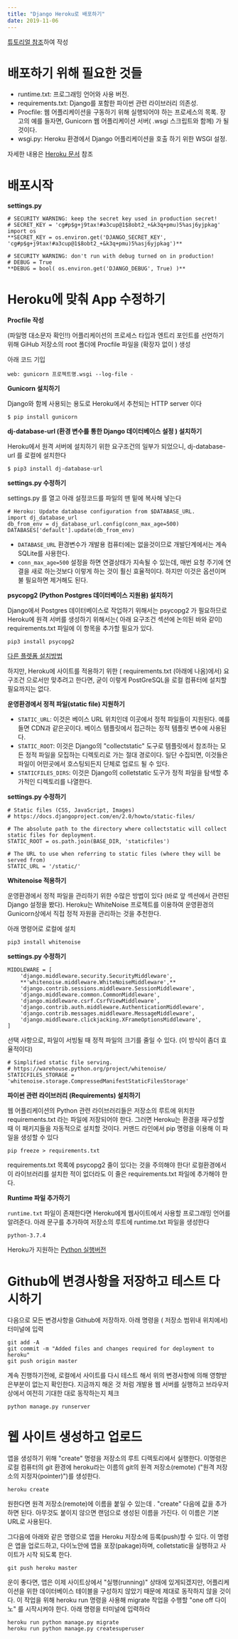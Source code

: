 ```yaml
---
title: "Django Heroku로 배포하기"
date: 2019-11-06
---
```

[튜토리얼 참조]하여 작성


# 배포하기 위해 필요한 것들

- runtime.txt: 프로그래밍 언어와 사용 버전.
- requirements.txt: Django를 포함한 파이썬 관련 라이브러리 의존성.
- Procfile: 웹 어플리케이션을 구동하기 위해 실행되어야 하는 프로세스의 목록. 장고의 예를 들자면, Gunicorn 웹 어플리케이션 서버( .wsgi 스크립트와 함께) 가 될것이다.  
- wsgi.py: Heroku 환경에서 Django 어플리케이션을 호출 하기 위한 WSGI 설정.

자세한 내용은 [Heroku 문서] 참조
  
  # 배포시작
**settings.py**


```
# SECURITY WARNING: keep the secret key used in production secret!
# SECRET_KEY = 'cg#p$g+j9tax!#a3cup@1$8obt2_+&k3q+pmu)5%asj6yjpkag'
import os
**SECRET_KEY = os.environ.get('DJANGO_SECRET_KEY', 'cg#p$g+j9tax!#a3cup@1$8obt2_+&k3q+pmu)5%asj6yjpkag')**

# SECURITY WARNING: don't run with debug turned on in production!
# DEBUG = True
**DEBUG = bool( os.environ.get('DJANGO_DEBUG', True) )**
```
  # Heroku에 맞춰 App 수정하기
  
  **Procfile 작성**
  
  (파일명 대소문자 확인!!)
  어플리케이션의 프로세스 타입과 엔트리 포인트를 선언하기 위해  GiHub 저장소의 root 폴더에  Procfile 파일을 (확장자 없이 ) 생성
  
  아래 코드 기입
  
  
  ```
  web: gunicorn 프로젝트명.wsgi --log-file -
  ```
  
  
  **Gunicorn 설치하기**
  
  Django와 함께 사용되는 용도로 Heroku에서 추천되는 HTTP server 이다 
  
  ```
  $ pip install gunicorn
  ```
  

**dj-database-url (환경 변수를 통한 Django 데이터베이스 설정 ) 설치하기**


Heroku에서 원격 서버에 설치하기 위한  요구조건의 일부가 되었으니, dj-database-url 를 로컬에 설치한다
```
$ pip3 install dj-database-url
```

**settings.py 수정하기**


settings.py 를 열고 아래 설정코드를 파일의 맨 밑에 복사해 넣는다


```
# Heroku: Update database configuration from $DATABASE_URL.
import dj_database_url
db_from_env = dj_database_url.config(conn_max_age=500)
DATABASES['default'].update(db_from_env)
```

- `DATABASE_URL` 환경변수가 개발용 컴퓨터에는 없을것이므로 개발단계에서는 계속 SQLite를 사용한다.
- `conn_max_age=500` 설정을 하면 연결상태가 지속될 수 있는데, 매번 요청 주기에 연결을 새로 하는것보다 이렇게 하는 것이 훨신 효율적이다. 하지만 이것은 옵션이며 불 필요하면 제거해도 된다.


**psycopg2 (Python Postgres 데이터베이스 지원용) 설치하기**


Django에서 Postgres 데이터베이스로 작업하기 위해서는 psycopg2 가 필요하므로 Heroku에 원격 서버를 생성하기 위해서는( 아래 요구조건 섹션에 논의된 바와 같이) requirements.txt 파일에 이 항목을 추가할 필요가 있다.


```
pip3 install psycopg2
```
[다른 플렛폼 설치방법]


하지만, Heroku에 사이트를 적용하기 위한 ( requirements.txt (아래에 나옴)에서) 요구조건 으로서만 맞추려고 한다면, 굳이 이렇게 PostGreSQL을 로컬 컴퓨터에 설치할 필요까지는 없다.


**운영환경에서 정적 파일(static file) 지원하기**


- `STATIC_URL`: 이것은 베이스 URL 위치인데 이곳에서 정적 파일들이 지원된다. 예를 들면 CDN과 같은곳이다. 베이스 템플릿에서 접근하는 정적 템플릿 변수에 사용된다. 
- `STATIC_ROOT`: 이것은 Django의 "collectstatic" 도구로 템플릿에서 참조하는 모든 정적 파일을 모집하는 디렉토리로 가는 절대 경로이다. 일단 수집되면, 이것들은 파일이 어떤곳에서 호스팅되든지 단체로 업로드 될 수 있다.
- `STATICFILES_DIRS`: 이것은 Django의 colletstatic 도구가 정적 파일을 탐색할 추가적인 디렉토리를 나열한다.

**settings.py 수정하기**


```
# Static files (CSS, JavaScript, Images)
# https://docs.djangoproject.com/en/2.0/howto/static-files/

# The absolute path to the directory where collectstatic will collect static files for deployment.
STATIC_ROOT = os.path.join(BASE_DIR, 'staticfiles')

# The URL to use when referring to static files (where they will be served from)
STATIC_URL = '/static/'
```

**Whitenoise 적용하기**


운영환경에서 정적 파일을 관리하기 위한 수많은 방법이 있다 (바로 앞 섹션에서 관련된 Django 설정을 봤다). 
Heroku는 WhiteNoise 프로젝트를 이용하여 운영환경의 Gunicorn상에서 직접 정적 자원을 관리하는 것을 추천한다.

아래 명령어로 로컬에 설치
```
pip3 install whitenoise
```

**settings.py 수정하기**

```
MIDDLEWARE = [
    'django.middleware.security.SecurityMiddleware',
    **'whitenoise.middleware.WhiteNoiseMiddleware',**
    'django.contrib.sessions.middleware.SessionMiddleware',
    'django.middleware.common.CommonMiddleware',
    'django.middleware.csrf.CsrfViewMiddleware',
    'django.contrib.auth.middleware.AuthenticationMiddleware',
    'django.contrib.messages.middleware.MessageMiddleware',
    'django.middleware.clickjacking.XFrameOptionsMiddleware',
]
```

선택 사항으로, 파일이 서빙될 때 정적 파일의 크기를 줄일 수 있다. (이 방식이 좀더 효율적이다)

```
# Simplified static file serving.
# https://warehouse.python.org/project/whitenoise/
STATICFILES_STORAGE = 'whitenoise.storage.CompressedManifestStaticFilesStorage'
```


**파이썬 관련 라이브러리 (Requirements) 설치하기**


웹 어플리케이션의 Python 관련 라이브러리들은 저장소의 루트에 위치한 requirements.txt 라는 파일에 저장되어야 한다. 그러면 Heroku는 환경을 재구성할 때 이 패키지들을 자동적으로 설치할 것이다. 커맨드 라인에서 pip 명령을 이용해 이 파일을 생성할 수 있다
```
pip freeze > requirements.txt
```

requirements.txt 목록에 psycopg2 줄이 있다는 것을 주의해야 한다! 
로컬환경에서 이 라이브러리를 설치한 적이 없더라도 이 줄은 requirements.txt 파일에 추가해야 한다.

**Runtime 파일 추가하기**


`runtime.txt` 파일이 존재한다면 Heroku에게 웹사이트에서 사용할 프로그래밍 언어를 알려준다. 
아래 문구를 추가하여 저장소의 루트에 runtime.txt 파일을 생성한다
```
python-3.7.4
```
Heroku가 지원하는 [Python 실행버전]


# Github에 변경사항을 저장하고 테스트 다시하기


다음으로 모든 변경사항을 Github에 저장하자. 아래 명령을 ( 저장소 범위내 위치에서) 터미널에 입력

```
git add -A
git commit -m "Added files and changes required for deployment to heroku"
git push origin master
```

계속 진행하기전에, 로컬에서 사이트를 다시 테스트 해서 위의 변경사항에 의해 영향받은부분이 없는지 확인한다. 
지금까지 해온 것 처럼 개발용 웹 서버를 실행하고 브라우저 상에서 여전히 기대한 대로 동작하는지 체크
```
python manage.py runserver
```

# 웹 사이트 생성하고 업로드


앱을 생성하기 위해 "create" 명령을 저장소의 루트 디렉토리에서 실행한다. 
이명령은 로컬 컴퓨터의 git 환경에 heroku라는 이름의 git의 원격 저장소(remote) ("원격 저장소의 지정자(pointer)")를 생성한다.

```
heroku create
```
원한다면 원격 저장소(remote)에 이름을 붙일 수 있는데 . "create" 다음에 값을 추가하면 된다. 
아무것도 붙이지 않으면 랜덤으로 생성된 이름을 가진다. 이 이름은 기본 URL로 사용된다.
  
그다음에 아래와 같은 명령으로 앱을 Heroku 저장소에 등록(push)할  수 있다. 
이 명령은 앱을 업로드하고, 다이노안에 앱을 포장(pakage)하며, colletstatic을 실행하고 사이트가 시작 되도록 한다.

```
git push heroku master
```

운이 좋다면, 앱은 이제 사이트상에서 "실행(running)" 상태에 있게되겠지만, 
어플리케이션을 위한 데이터베이스 테이블을 구성하지 않았기 때문에 제대로 동작하지 않을 것이다. 
이 작업을 위해 heroku run 명령을 사용해 migrate 작업을 수행할 "one off 다이노" 를 시작시켜야 한다. 
아래 명령을 터미널에 입력하라

```
heroku run python manage.py migrate
heroku run python manage.py createsuperuser
```
  
  [heroku 문서]: https://devcenter.heroku.com/articles/getting-started-with-python
  [튜토리얼 참조]: https://developer.mozilla.org/ko/docs/Learn/Server-side/Django/Deployment
  [다른 플렛폼 설치방법]: http://initd.org/psycopg/docs/install.html
  [Python 실행버전]: https://devcenter.heroku.com/articles/python-support#supported-python-runtimes
